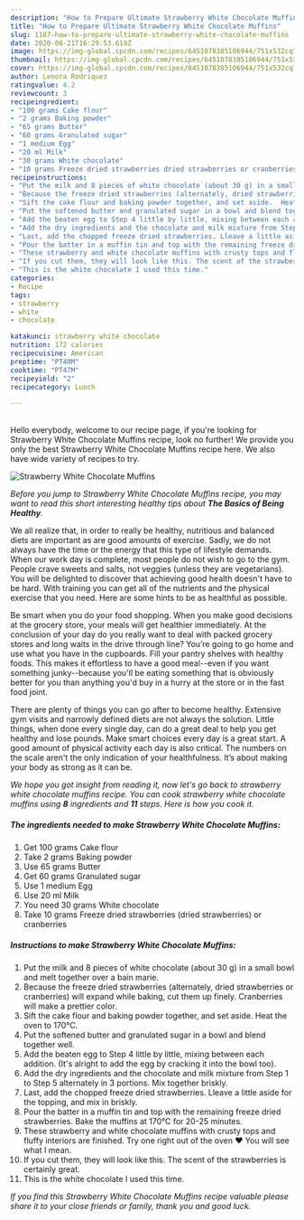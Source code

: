 ```yaml
---
description: "How to Prepare Ultimate Strawberry White Chocolate Muffins"
title: "How to Prepare Ultimate Strawberry White Chocolate Muffins"
slug: 1187-how-to-prepare-ultimate-strawberry-white-chocolate-muffins
date: 2020-08-21T16:29:53.619Z
image: https://img-global.cpcdn.com/recipes/6451078385106944/751x532cq70/strawberry-white-chocolate-muffins-recipe-main-photo.jpg
thumbnail: https://img-global.cpcdn.com/recipes/6451078385106944/751x532cq70/strawberry-white-chocolate-muffins-recipe-main-photo.jpg
cover: https://img-global.cpcdn.com/recipes/6451078385106944/751x532cq70/strawberry-white-chocolate-muffins-recipe-main-photo.jpg
author: Lenora Rodriquez
ratingvalue: 4.2
reviewcount: 3
recipeingredient:
- "100 grams Cake flour"
- "2 grams Baking powder"
- "65 grams Butter"
- "60 grams Granulated sugar"
- "1 medium Egg"
- "20 ml Milk"
- "30 grams White chocolate"
- "10 grams Freeze dried strawberries dried strawberries or cranberries"
recipeinstructions:
- "Put the milk and 8 pieces of white chocolate (about 30 g) in a small bowl and melt together over a bain marie."
- "Because the freeze dried strawberries (alternately, dried strawberries or cranberries) will expand while baking, cut them up finely. Cranberries will make a prettier color."
- "Sift the cake flour and baking powder together, and set aside.  Heat the oven to 170℃."
- "Put the softened butter and granulated sugar in a bowl and blend together well."
- "Add the beaten egg to Step 4 little by little, mixing between each addition. (It&#39;s alright to add the egg by cracking it into the bowl too)."
- "Add the dry ingredients and the chocolate and milk mixture from Step 1 to Step 5 alternately in 3 portions. Mix together briskly."
- "Last, add the chopped freeze dried strawberries. Lleave a little aside for the topping, and mix in briskly."
- "Pour the batter in a muffin tin and top with the remaining freeze dried strawberries.  Bake the muffins at 170℃ for 20-25 minutes."
- "These strawberry and white chocolate muffins with crusty tops and fluffy interiors are finished. Try one right out of the oven ❤ You will see what I mean."
- "If you cut them, they will look like this. The scent of the strawberries is certainly great."
- "This is the white chocolate I used this time."
categories:
- Recipe
tags:
- strawberry
- white
- chocolate

katakunci: strawberry white chocolate 
nutrition: 172 calories
recipecuisine: American
preptime: "PT40M"
cooktime: "PT47M"
recipeyield: "2"
recipecategory: Lunch

---
```

<br>
Hello everybody, welcome to our recipe page, if you're looking for Strawberry White Chocolate Muffins recipe, look no further! We provide you only the best Strawberry White Chocolate Muffins recipe here. We also have wide variety of recipes to try.
<br>


![Strawberry White Chocolate Muffins](https://img-global.cpcdn.com/recipes/6451078385106944/751x532cq70/strawberry-white-chocolate-muffins-recipe-main-photo.jpg)

<i>Before you jump to Strawberry White Chocolate Muffins recipe, you may want to read this short interesting healthy tips about <strong>The Basics of Being Healthy</strong>.</i>

We all realize that, in order to really be healthy, nutritious and balanced diets are important as are good amounts of exercise. Sadly, we do not always have the time or the energy that this type of lifestyle demands. When our work day is complete, most people do not wish to go to the gym. People crave sweets and salts, not veggies (unless they are vegetarians). You will be delighted to discover that achieving good health doesn't have to be hard. With training you can get all of the nutrients and the physical exercise that you need. Here are some hints to be as healthful as possible.

Be smart when you do your food shopping. When you make good decisions at the grocery store, your meals will get healthier immediately. At the conclusion of your day do you really want to deal with packed grocery stores and long waits in the drive through line? You’re going to go home and use what you have in the cupboards. Fill your pantry shelves with healthy foods. This makes it effortless to have a good meal--even if you want something junky--because you'll be eating something that is obviously better for you than anything you'd buy in a hurry at the store or in the fast food joint.

There are plenty of things you can go after to become healthy. Extensive gym visits and narrowly defined diets are not always the solution. Little things, when done every single day, can do a great deal to help you get healthy and lose pounds. Make smart choices every day is a great start. A good amount of physical activity each day is also critical. The numbers on the scale aren't the only indication of your healthfulness. It’s about making your body as strong as it can be. 


<i>We hope you got insight from reading it, now let's go back to strawberry white chocolate muffins recipe. You can cook strawberry white chocolate muffins using <strong>8</strong> ingredients and <strong>11</strong> steps. Here is how you cook it.
</i>

##### The ingredients needed to make Strawberry White Chocolate Muffins:

1. Get 100 grams Cake flour
1. Take 2 grams Baking powder
1. Use 65 grams Butter
1. Get 60 grams Granulated sugar
1. Use 1 medium Egg
1. Use 20 ml Milk
1. You need 30 grams White chocolate
1. Take 10 grams Freeze dried strawberries (dried strawberries) or cranberries


##### Instructions to make Strawberry White Chocolate Muffins:

1. Put the milk and 8 pieces of white chocolate (about 30 g) in a small bowl and melt together over a bain marie.
1. Because the freeze dried strawberries (alternately, dried strawberries or cranberries) will expand while baking, cut them up finely. Cranberries will make a prettier color.
1. Sift the cake flour and baking powder together, and set aside.  Heat the oven to 170℃.
1. Put the softened butter and granulated sugar in a bowl and blend together well.
1. Add the beaten egg to Step 4 little by little, mixing between each addition. (It&#39;s alright to add the egg by cracking it into the bowl too).
1. Add the dry ingredients and the chocolate and milk mixture from Step 1 to Step 5 alternately in 3 portions. Mix together briskly.
1. Last, add the chopped freeze dried strawberries. Lleave a little aside for the topping, and mix in briskly.
1. Pour the batter in a muffin tin and top with the remaining freeze dried strawberries.  Bake the muffins at 170℃ for 20-25 minutes.
1. These strawberry and white chocolate muffins with crusty tops and fluffy interiors are finished. Try one right out of the oven ❤ You will see what I mean.
1. If you cut them, they will look like this. The scent of the strawberries is certainly great.
1. This is the white chocolate I used this time.


<i>If you find this Strawberry White Chocolate Muffins recipe valuable please share it to your close friends or family, thank you and good luck.</i>
